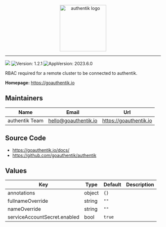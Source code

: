 <p align="center">
    <img src="https://goauthentik.io/img/icon_top_brand_colour.svg" height="150" alt="authentik logo">
</p>

---

[![](https://img.shields.io/discord/809154715984199690?label=Discord&style=for-the-badge)](https://discord.gg/jg33eMhnj6)
![Version: 1.2.1](https://img.shields.io/badge/Version-1.2.1-informational?style=for-the-badge)
![AppVersion: 2023.6.0](https://img.shields.io/badge/AppVersion-2023.6.0-informational?style=for-the-badge)

RBAC required for a remote cluster to be connected to authentik.

**Homepage:** <https://goauthentik.io>

## Maintainers

| Name | Email | Url |
| ---- | ------ | --- |
| authentik Team | <hello@goauthentik.io> | <https://goauthentik.io> |

## Source Code

* <https://goauthentik.io/docs/>
* <https://github.com/goauthentik/authentik>

## Values

| Key | Type | Default | Description |
|-----|------|---------|-------------|
| annotations | object | `{}` |  |
| fullnameOverride | string | `""` |  |
| nameOverride | string | `""` |  |
| serviceAccountSecret.enabled | bool | `true` |  |
